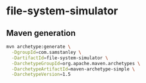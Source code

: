 # file-system-simulator

## Maven generation

```bash
mvn archetype:generate \
  -DgroupId=com.samstanley \
  -DartifactId=file-system-simulator \
  -DarchetypeGroupId=org.apache.maven.archetypes \
  -DarchetypeArtifactId=maven-archetype-simple \
  -DarchetypeVersion=1.5
```
